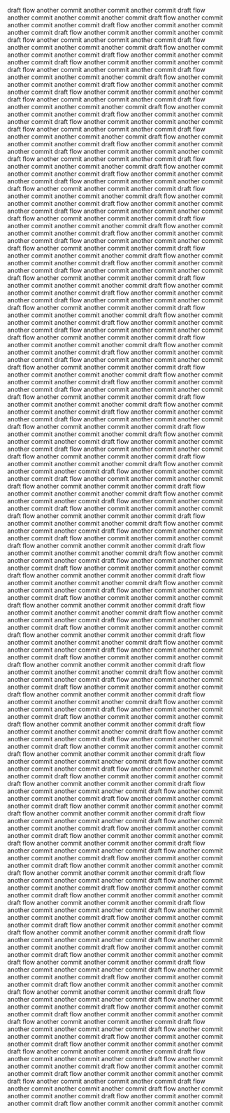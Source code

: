 draft flow
another commit
another commit
another commit
draft flow
another commit
another commit
another commit
draft flow
another commit
another commit
another commit
draft flow
another commit
another commit
another commit
draft flow
another commit
another commit
another commit
draft flow
another commit
another commit
another commit
draft flow
another commit
another commit
another commit
draft flow
another commit
another commit
another commit
draft flow
another commit
another commit
another commit
draft flow
another commit
another commit
another commit
draft flow
another commit
another commit
another commit
draft flow
another commit
another commit
another commit
draft flow
another commit
another commit
another commit
draft flow
another commit
another commit
another commit
draft flow
another commit
another commit
another commit
draft flow
another commit
another commit
another commit
draft flow
another commit
another commit
another commit
draft flow
another commit
another commit
another commit
draft flow
another commit
another commit
another commit
draft flow
another commit
another commit
another commit
draft flow
another commit
another commit
another commit
draft flow
another commit
another commit
another commit
draft flow
another commit
another commit
another commit
draft flow
another commit
another commit
another commit
draft flow
another commit
another commit
another commit
draft flow
another commit
another commit
another commit
draft flow
another commit
another commit
another commit
draft flow
another commit
another commit
another commit
draft flow
another commit
another commit
another commit
draft flow
another commit
another commit
another commit
draft flow
another commit
another commit
another commit
draft flow
another commit
another commit
another commit
draft flow
another commit
another commit
another commit
draft flow
another commit
another commit
another commit
draft flow
another commit
another commit
another commit
draft flow
another commit
another commit
another commit
draft flow
another commit
another commit
another commit
draft flow
another commit
another commit
another commit
draft flow
another commit
another commit
another commit
draft flow
another commit
another commit
another commit
draft flow
another commit
another commit
another commit
draft flow
another commit
another commit
another commit
draft flow
another commit
another commit
another commit
draft flow
another commit
another commit
another commit
draft flow
another commit
another commit
another commit
draft flow
another commit
another commit
another commit
draft flow
another commit
another commit
another commit
draft flow
another commit
another commit
another commit
draft flow
another commit
another commit
another commit
draft flow
another commit
another commit
another commit
draft flow
another commit
another commit
another commit
draft flow
another commit
another commit
another commit
draft flow
another commit
another commit
another commit
draft flow
another commit
another commit
another commit
draft flow
another commit
another commit
another commit
draft flow
another commit
another commit
another commit
draft flow
another commit
another commit
another commit
draft flow
another commit
another commit
another commit
draft flow
another commit
another commit
another commit
draft flow
another commit
another commit
another commit
draft flow
another commit
another commit
another commit
draft flow
another commit
another commit
another commit
draft flow
another commit
another commit
another commit
draft flow
another commit
another commit
another commit
draft flow
another commit
another commit
another commit
draft flow
another commit
another commit
another commit
draft flow
another commit
another commit
another commit
draft flow
another commit
another commit
another commit
draft flow
another commit
another commit
another commit
draft flow
another commit
another commit
another commit
draft flow
another commit
another commit
another commit
draft flow
another commit
another commit
another commit
draft flow
another commit
another commit
another commit
draft flow
another commit
another commit
another commit
draft flow
another commit
another commit
another commit
draft flow
another commit
another commit
another commit
draft flow
another commit
another commit
another commit
draft flow
another commit
another commit
another commit
draft flow
another commit
another commit
another commit
draft flow
another commit
another commit
another commit
draft flow
another commit
another commit
another commit
draft flow
another commit
another commit
another commit
draft flow
another commit
another commit
another commit
draft flow
another commit
another commit
another commit
draft flow
another commit
another commit
another commit
draft flow
another commit
another commit
another commit
draft flow
another commit
another commit
another commit
draft flow
another commit
another commit
another commit
draft flow
another commit
another commit
another commit
draft flow
another commit
another commit
another commit
draft flow
another commit
another commit
another commit
draft flow
another commit
another commit
another commit
draft flow
another commit
another commit
another commit
draft flow
another commit
another commit
another commit
draft flow
another commit
another commit
another commit
draft flow
another commit
another commit
another commit
draft flow
another commit
another commit
another commit
draft flow
another commit
another commit
another commit
draft flow
another commit
another commit
another commit
draft flow
another commit
another commit
another commit
draft flow
another commit
another commit
another commit
draft flow
another commit
another commit
another commit
draft flow
another commit
another commit
another commit
draft flow
another commit
another commit
another commit
draft flow
another commit
another commit
another commit
draft flow
another commit
another commit
another commit
draft flow
another commit
another commit
another commit
draft flow
another commit
another commit
another commit
draft flow
another commit
another commit
another commit
draft flow
another commit
another commit
another commit
draft flow
another commit
another commit
another commit
draft flow
another commit
another commit
another commit
draft flow
another commit
another commit
another commit
draft flow
another commit
another commit
another commit
draft flow
another commit
another commit
another commit
draft flow
another commit
another commit
another commit
draft flow
another commit
another commit
another commit
draft flow
another commit
another commit
another commit
draft flow
another commit
another commit
another commit
draft flow
another commit
another commit
another commit
draft flow
another commit
another commit
another commit
draft flow
another commit
another commit
another commit
draft flow
another commit
another commit
another commit
draft flow
another commit
another commit
another commit
draft flow
another commit
another commit
another commit
draft flow
another commit
another commit
another commit
draft flow
another commit
another commit
another commit
draft flow
another commit
another commit
another commit
draft flow
another commit
another commit
another commit
draft flow
another commit
another commit
another commit
draft flow
another commit
another commit
another commit
draft flow
another commit
another commit
another commit
draft flow
another commit
another commit
another commit
draft flow
another commit
another commit
another commit
draft flow
another commit
another commit
another commit
draft flow
another commit
another commit
another commit
draft flow
another commit
another commit
another commit
draft flow
another commit
another commit
another commit
draft flow
another commit
another commit
another commit
draft flow
another commit
another commit
another commit
draft flow
another commit
another commit
another commit
draft flow
another commit
another commit
another commit
draft flow
another commit
another commit
another commit
draft flow
another commit
another commit
another commit
draft flow
another commit
another commit
another commit
draft flow
another commit
another commit
another commit
draft flow
another commit
another commit
another commit
draft flow
another commit
another commit
another commit
draft flow
another commit
another commit
another commit
draft flow
another commit
another commit
another commit
draft flow
another commit
another commit
another commit
draft flow
another commit
another commit
another commit
draft flow
another commit
another commit
another commit
draft flow
another commit
another commit
another commit
draft flow
another commit
another commit
another commit
draft flow
another commit
another commit
another commit
draft flow
another commit
another commit
another commit
draft flow
another commit
another commit
another commit
draft flow
another commit
another commit
another commit
draft flow
another commit
another commit
another commit
draft flow
another commit
another commit
another commit
draft flow
another commit
another commit
another commit
draft flow
another commit
another commit
another commit
draft flow
another commit
another commit
another commit
draft flow
another commit
another commit
another commit
draft flow
another commit
another commit
another commit
draft flow
another commit
another commit
another commit
draft flow
another commit
another commit
another commit
draft flow
another commit
another commit
another commit
draft flow
another commit
another commit
another commit
draft flow
another commit
another commit
another commit
draft flow
another commit
another commit
another commit
draft flow
another commit
another commit
another commit
draft flow
another commit
another commit
another commit
draft flow
another commit
another commit
another commit
draft flow
another commit
another commit
another commit
draft flow
another commit
another commit
another commit
draft flow
another commit
another commit
another commit
draft flow
another commit
another commit
another commit
draft flow
another commit
another commit
another commit
draft flow
another commit
another commit
another commit
draft flow
another commit
another commit
another commit
draft flow
another commit
another commit
another commit
draft flow
another commit
another commit
another commit
draft flow
another commit
another commit
another commit
